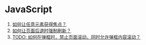 # JavaScript

1. [如何让任意元素获得焦点？](./javascript_focus.md)
1. [如何让页面后退时强制刷新？](./javascript_nav-refresh.md)
1. [TODO: 如何在弹框时，禁止页面滚动，同时允许弹框内容滚动？](./javascript_modal-scroll.md)